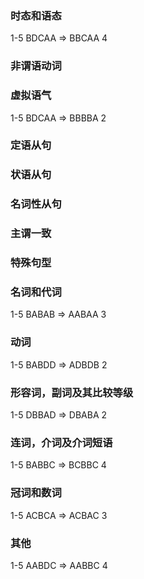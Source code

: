 ### 时态和语态

1-5 BDCAA => BBCAA 4

### 非谓语动词

### 虚拟语气

1-5 BDCAA => BBBBA 2

### 定语从句

### 状语从句

### 名词性从句

### 主谓一致

### 特殊句型

### 名词和代词

1-5 BABAB => AABAA 3

### 动词

1-5 BABDD => ADBDB 2

### 形容词，副词及其比较等级

1-5 DBBAD => DBABA 2

### 连词，介词及介词短语

1-5 BABBC => BCBBC 4

### 冠词和数词

1-5 ACBCA => ACBAC 3

### 其他

1-5 AABDC => AABBC 4
